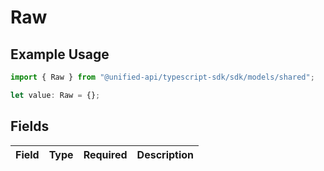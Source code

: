 # Raw

## Example Usage

```typescript
import { Raw } from "@unified-api/typescript-sdk/sdk/models/shared";

let value: Raw = {};
```

## Fields

| Field       | Type        | Required    | Description |
| ----------- | ----------- | ----------- | ----------- |